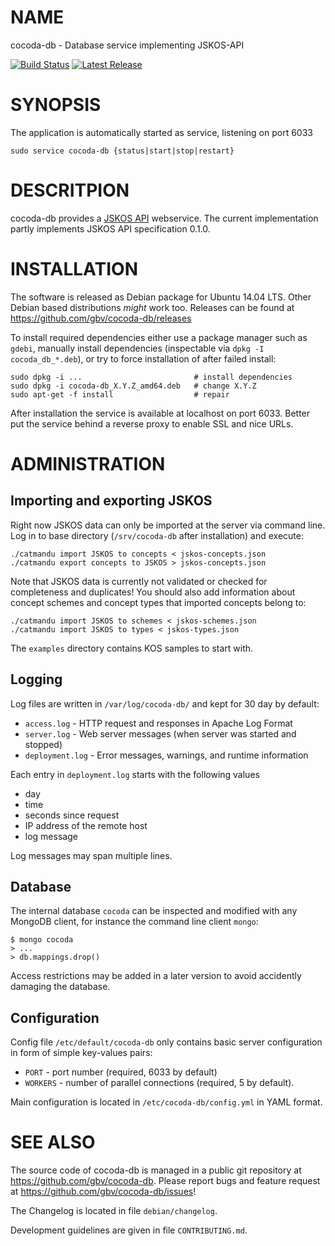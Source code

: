 # NAME

cocoda-db - Database service implementing JSKOS-API

[![Build Status](https://travis-ci.org/gbv/cocoda-db.svg?branch=master)](https://travis-ci.org/gbv/cocoda-db)
[![Latest Release](https://img.shields.io/github/release/gbv/cocoda-db.svg)](https://github.com/gbv/cocoda-db/releases)

# SYNOPSIS

The application is automatically started as service, listening on port 6033

    sudo service cocoda-db {status|start|stop|restart}

# DESCRITPION

cocoda-db provides a [JSKOS API](https://gbv.github.io/jskos-api/) webservice.
The current implementation partly implements JSKOS API specification 0.1.0.

# INSTALLATION

The software is released as Debian package for Ubuntu 14.04 LTS. Other Debian
based distributions *might* work too. Releases can be found at
<https://github.com/gbv/cocoda-db/releases>

To install required dependencies either use a package manager such as `gdebi`,
manually install dependencies (inspectable via `dpkg -I cocoda_db_*.deb`), or
try to force installation of after failed install:

    sudo dpkg -i ...                         # install dependencies
    sudo dpkg -i cocoda-db_X.Y.Z_amd64.deb   # change X.Y.Z
    sudo apt-get -f install                  # repair

After installation the service is available at localhost on port 6033. Better
put the service behind a reverse proxy to enable SSL and nice URLs.

# ADMINISTRATION

## Importing and exporting JSKOS

Right now JSKOS data can only be imported at the server via command line. Log
in to base directory (`/srv/cocoda-db` after installation) and execute:

    ./catmandu import JSKOS to concepts < jskos-concepts.json
    ./catmandu export concepts to JSKOS > jskos-concepts.json

Note that JSKOS data is currently not validated or checked for completeness and
duplicates! You should also add information about concept schemes and concept
types that imported concepts belong to:

    ./catmandu import JSKOS to schemes < jskos-schemes.json
    ./catmandu import JSKOS to types < jskos-types.json

The `examples` directory contains KOS samples to start with.

## Logging

Log files are written in `/var/log/cocoda-db/` and kept for 30 day by default:

* `access.log` - HTTP request and responses in Apache Log Format
* `server.log` - Web server messages (when server was started and stopped)
* `deployment.log` - Error messages, warnings, and runtime information

Each entry in `deployment.log` starts with the following values

* day
* time
* seconds since request
* IP address of the remote host
* log message

Log messages may span multiple lines.

## Database

The internal database `cocoda` can be inspected and modified with any MongoDB
client, for instance the command line client `mongo`:

    $ mongo cocoda
    > ...
    > db.mappings.drop()

Access restrictions may be added in a later version to avoid accidently
damaging the database.

## Configuration

Config file `/etc/default/cocoda-db` only contains basic server configuration
in form of simple key-values pairs:

* `PORT`    - port number (required, 6033 by default)
* `WORKERS` - number of parallel connections (required, 5 by default).

Main configuration is located in `/etc/cocoda-db/config.yml` in YAML format.

# SEE ALSO

The source code of cocoda-db is managed in a public git repository at
<https://github.com/gbv/cocoda-db>. Please report bugs and feature request at
<https://github.com/gbv/cocoda-db/issues>!

The Changelog is located in file `debian/changelog`.

Development guidelines are given in file `CONTRIBUTING.md`.

